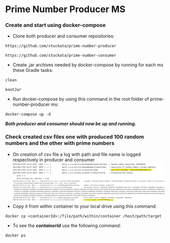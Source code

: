 # Prime Number Producer MS

### Create and start using docker-compose

* Clone both producer and consumer repositories:
```
https://github.com/stuckata/prime-number-producer
```
```
https://github.com/stuckata/prime-number-consumer
```

* Create .jar archives needed by docker-compose by running for each ms these Gradle tasks:
```
clean
```
```
bootJar
```

* Run docker-compose by using this command in the root folder of prime-number-producer ms:
```
docker-compose up -d
```

***Both producer and consumer should now be up and running.***

### Check created csv files one with produced 100 random numbers and the other with prime numbers
* On creation of csv file a log with path and file name is logged respectively in producer and consumer 
![img.png](docs/img.png)
![img_1.png](docs/img_1.png)
* Copy it from within container to your local drive using this command:
```
docker cp <containerId>:/file/path/within/container /host/path/target
```
* To see the ***containerId*** use the following command: 
```
docker ps
```